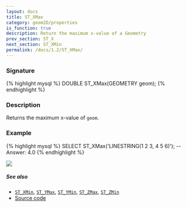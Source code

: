 ```yaml
---
layout: docs
title: ST_XMax
category: geom2D/properties
is_function: true
description: Return the maximum x-value of a Geometry
prev_section: ST_X
next_section: ST_XMin
permalink: /docs/1.2/ST_XMax/
---
```


### Signature

{% highlight mysql %}
DOUBLE ST_XMax(GEOMETRY geom);
{% endhighlight %}

### Description

Returns the maximum x-value of `geom`.

### Example

{% highlight mysql %}
SELECT ST_XMax('LINESTRING(1 2 3, 4 5 6)');
-- Answer:    4.0
{% endhighlight %}

<img class="displayed" src="../ST_XMax.png"/>

##### See also

* [`ST_XMin`](../ST_XMin), [`ST_YMax`](../ST_YMax), [`ST_YMin`](../ST_YMin), [`ST_ZMax`](../ST_ZMax), [`ST_ZMin`](../ST_ZMin)
* <a href="https://github.com/orbisgis/h2gis/blob/v1.2.4/h2spatial-ext/src/main/java/org/h2gis/h2spatialext/function/spatial/properties/ST_XMax.java" target="_blank">Source code</a>
